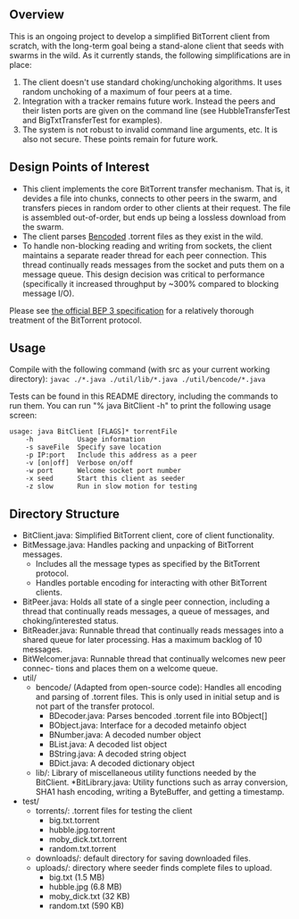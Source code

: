 ## Overview
This is an ongoing project to develop a simplified BitTorrent client from scratch, with the long-term goal being a stand-alone client that seeds with swarms in the wild. As it currently stands, the following simplifications are in place:

1. The client doesn't use standard choking/unchoking algorithms. It uses random unchoking of a maximum of four peers at a time.
2. Integration with a tracker remains future work. Instead the peers and their listen ports are given on the command line (see HubbleTransferTest and BigTxtTransferTest for examples).
3. The system is not robust to invalid command line arguments, etc. It is also not secure. These points remain for future work.

## Design Points of Interest
* This client implements the core BitTorrent transfer mechanism. That is, it devides a file into chunks, connects to other peers in the swarm, and transfers pieces in random order to other clients at their request. The file is assembled out-of-order, but ends up being a lossless download from the swarm.
* The client parses [Bencoded](https://en.wikipedia.org/wiki/Bencode) .torrent files as they exist in the wild.
* To handle non-blocking reading and writing from sockets, the client maintains a separate reader thread for each peer connection. This thread continually reads messages from the socket and puts them on a message queue. This design decision was critical to performance (specifically it increased throughput by ~300% compared to blocking message I/O).

Please see [the official BEP 3 specification](http://www.bittorrent.org/beps/bep_0003.html) for a relatively thorough treatment of the BitTorrent protocol.

## Usage
Compile with the following command (with src as your current working directory):
`javac ./*.java ./util/lib/*.java ./util/bencode/*.java`

Tests can be found in this README directory, including the commands to run them.
You can run "% java BitClient -h" to print the following usage screen:
```
usage: java BitClient [FLAGS]* torrentFile
    -h           Usage information
    -s saveFile  Specify save location
    -p IP:port   Include this address as a peer
    -v [on|off]  Verbose on/off
    -w port      Welcome socket port number
    -x seed      Start this client as seeder
    -z slow      Run in slow motion for testing
```

## Directory Structure
* BitClient.java: Simplified BitTorrent client, core of client functionality.
* BitMessage.java: Handles packing and unpacking of BitTorrent messages.
  * Includes all the message types as specified by the BitTorrent protocol.
  * Handles portable encoding for interacting with other BitTorrent clients.
* BitPeer.java: Holds all state of a single peer connection, including a thread
    that continually reads messages, a queue of messages, and choking/interested
    status.
* BitReader.java: Runnable thread that continually reads messages into a shared
    queue for later processing. Has a maximum backlog of 10 messages.
* BitWelcomer.java: Runnable thread that continually welcomes new peer connec-
    tions and places them on a welcome queue.
* util/
  * bencode/ (Adapted from open-source code): Handles all encoding and
        parsing of .torrent files. This is only used in initial setup and is
        not part of the transfer protocol.
    * BDecoder.java: Parses bencoded .torrent file into BObject[]
    * BObject.java: Interface for a decoded metainfo object
    * BNumber.java: A decoded number object
    * BList.java: A decoded list object
    * BString.java: A decoded string object
    * BDict.java: A decoded dictionary object
  * lib/: Library of miscellaneous utility functions needed by the BitClient.
    *BitLibrary.java: Utility functions such as array conversion,
            SHA1 hash encoding, writing a ByteBuffer, and getting a timestamp.
* test/
  * torrents/: .torrent files for testing the client
    * big.txt.torrent
    * hubble.jpg.torrent
    * moby_dick.txt.torrent
    * random.txt.torrent
  * downloads/: default directory for saving downloaded files.
  * uploads/: directory where seeder finds complete files to upload.
    * big.txt (1.5 MB)
    * hubble.jpg (6.8 MB)
    * moby_dick.txt (32 KB)
    * random.txt (590 KB)
